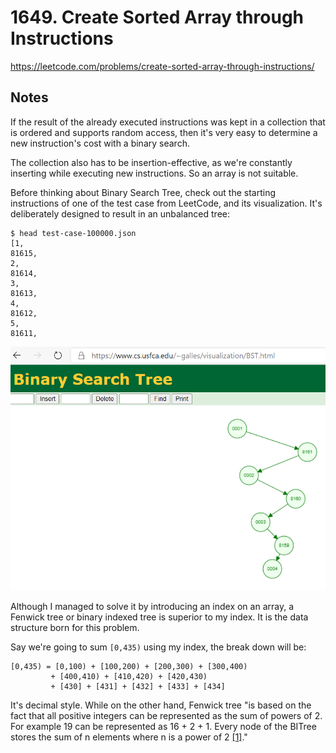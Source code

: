 # 1649. Create Sorted Array through Instructions

https://leetcode.com/problems/create-sorted-array-through-instructions/

## Notes

If the result of the already executed instructions was kept in a
collection that is ordered and supports random access, then it's
very easy to determine a new instruction's cost with a binary
search.

The collection also has to be insertion-effective, as we're
constantly inserting while executing new instructions. So an array
is not suitable.

Before thinking about Binary Search Tree, check out the starting instructions of one of the
test case from LeetCode, and its visualization. It's deliberately
designed to result in an unbalanced tree:

    $ head test-case-100000.json
    [1,
    81615,
    2,
    81614,
    3,
    81613,
    4,
    81612,
    5,
    81611,

![Worst BST](test-case-100000.png)

Although I managed to solve it by introducing an index on an array,
a Fenwick tree or binary indexed tree is superior to my index. It
is the data structure born for this problem.

Say we're going to sum `[0,435)` using my index, the break down will
be:

    [0,435) = [0,100) + [100,200) + [200,300) + [300,400)
             + [400,410) + [410,420) + [420,430)
             + [430] + [431] + [432] + [433] + [434]

It's decimal style. While on the other hand, Fenwick tree "is based on the fact that all positive
integers can be represented as the sum of powers of 2. For example 19 can be
represented as 16 + 2 + 1. Every node of the BITree stores the sum of n
elements where n is a power of 2 [[1]](https://www.geeksforgeeks.org/binary-indexed-tree-or-fenwick-tree-2/)."